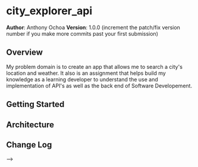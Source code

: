 # city_explorer_api

**Author**: Anthony Ochoa
**Version**: 1.0.0 (increment the patch/fix version number if you make more commits past your first submission)

## Overview
My problem domain is to create an app that allows me to search a city's location and weather. It also is an assignment that helps build my knowledge as a learning developer to understand the use and implementation of API's as well as the back end of Software Developement. 

## Getting Started
<!-- What are the steps that a user must take in order to build this app on their own machine and get it running? -->

## Architecture
<!-- Provide a detailed description of the application design. What technologies (languages, libraries, etc) you're using, and any other relevant design information. -->

## Change Log
<!-- Use this area to document the iterative changes made to your application as each feature is successfully implemented. Use time stamps. Here's an examples:

01-01-2001 4:59pm - Application now has a fully-functional express server, with a GET route for the location resource.

## Credits and Collaborations
<!-- Give credit (and a link) to other people or resources that helped you build this application. -->
-->
